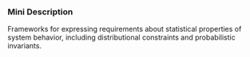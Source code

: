 ### Mini Description

Frameworks for expressing requirements about statistical properties of system behavior, including distributional constraints and probabilistic invariants.
